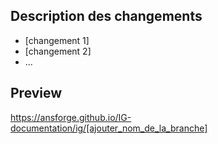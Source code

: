 ## Description des changements

* [changement 1]
* [changement 2]
* ...

## Preview

https://ansforge.github.io/IG-documentation/ig/[ajouter_nom_de_la_branche] 
